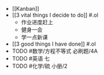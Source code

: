 - [[Kanban]]
- [[3 vital things I decide to do]] #.ol
	- 作业进度赶上
	- 健身一会
	- 学一点新课
- [[3 good things I have done]]  #.ol
- TODO #数学/方程不等式 必刷题/4A
- TODO #英语 七
- TODO #化学/硫 小册/2